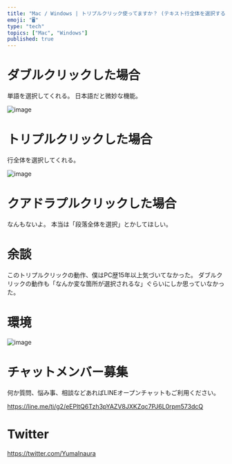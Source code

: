 ```yaml
---
title: "Mac / Windows | トリプルクリック使ってますか？ (テキスト行全体を選択する)"
emoji: "🖥"
type: "tech"
topics: ["Mac", "Windows"]
published: true
---
```


# ダブルクリックした場合

単語を選択してくれる。
日本語だと微妙な機能。

![image](https://qiita-image-store.s3.amazonaws.com/0/89618/2a9506fc-615f-e5cc-81ed-6af2d160f297.png)


# トリプルクリックした場合

行全体を選択してくれる。

![image](https://qiita-image-store.s3.amazonaws.com/0/89618/f5d80bd2-ad1a-4356-ba79-6f2d6095ef5a.png)

# クアドラプルクリックした場合

なんもないよ。
本当は「段落全体を選択」とかしてほしい。

# 余談

このトリプルクリックの動作、僕はPC歴15年以上気づいてなかった。
ダブルクリックの動作も「なんか変な箇所が選択されるな」ぐらいにしか思っていなかった。


# 環境

![image](https://qiita-image-store.s3.amazonaws.com/0/89618/568409ae-7d83-2bc3-bf84-67b10684edb0.png)








<!-- Update From Qiita API -->

# チャットメンバー募集


何か質問、悩み事、相談などあればLINEオープンチャットもご利用ください。

https://line.me/ti/g2/eEPltQ6Tzh3pYAZV8JXKZqc7PJ6L0rpm573dcQ





# Twitter


https://twitter.com/YumaInaura


<!-- Update From Qiita API -->


